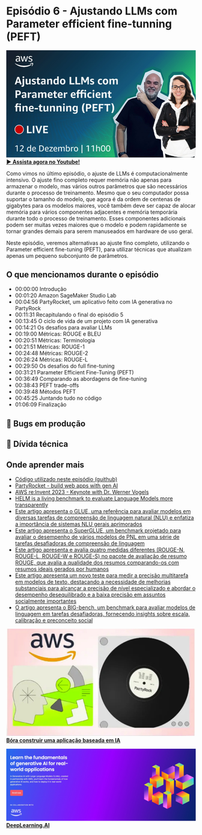 # Episódio 6 - Ajustando LLMs com Parameter efficient fine-tunning (PEFT)

[![YouTube video thumbnail](./thumb.jpeg)](https://www.youtube.com/watch?v=18eWp6ceP4k)
**[&#x25b6; Assista agora no Youtube!](https://www.youtube.com/watch?v=18eWp6ceP4k)**

Como vimos no último episódio, o ajuste de LLMs é computacionalmente intensivo. O ajuste fino completo requer memória não apenas para armazenar o modelo, mas vários outros parâmetros que são necessários durante o processo de treinamento. Mesmo que o seu computador possa suportar o tamanho do modelo, que agora é da ordem de centenas de gigabytes para os modelos maiores, você também deve ser capaz de alocar memória para vários componentes adjacentes e memória temporária durante todo o processo de treinamento. Esses componentes adicionais podem ser muitas vezes maiores que o modelo e podem rapidamente se tornar grandes demais para serem manuseados em hardware de uso geral. 

Neste episódio, veremos alternativas ao ajuste fino completo, utilizando o Parameter efficient fine-tuning (PEFT), para utilizar técnicas que atualizam apenas um pequeno subconjunto de parâmetros. 

## O que mencionamos durante o episódio

* 00:00:00 Introdução
* 00:01:20 Amazon SageMaker Studio Lab
* 00:04:56 PartyRocket, um aplicativo feito com IA generativa no PartyRock
* 00:11:31 Recapitulando o final do episódio 5
* 00:13:45 O ciclo de vida de um projeto com IA generativa
* 00:14:21 Os desafios para avaliar LLMs
* 00:19:00 Métricas: ROUGE e BLEU
* 00:20:51 Métricas: Terminologia
* 00:21:51 Métricas: ROUGE-1
* 00:24:48 Métricas: ROUGE-2
* 00:26:24 Métricas: ROUGE-L
* 00:29:50 Os desafios do full fine-tuning
* 00:31:21 Parameter Efficient Fine-Tuning (PEFT)
* 00:36:49 Comparando as abordagens de fine-tuning
* 00:38:43 PEFT trade-offs
* 00:39:48 Métodos PEFT
* 00:45:25 Juntando tudo no código
* 01:06:09 Finalização

## 🐛 Bugs em produção

## 🫰 Dívida técnica

## Onde aprender mais

* [Código utilizado neste episódio (guithub)](https://github.com/AWS-Cloud-Drops-Builders-Edition/s01e06)
* [PartyRocket - build web apps with gen AI](https://partyrock.aws/u/mza/pDK3iF1kb/PartyRocket-build-web-apps-with-gen-AI/snapshot/xKLiQfwHd)
* [AWS re:Invent 2023 - Keynote with Dr. Werner Vogels](https://www.youtube.com/watch?v=UTRBVPvzt9w)
* [HELM is a living benchmark to evaluate Language Models more transparently](https://crfm.stanford.edu/helm/latest/)
* [Este artigo apresenta o GLUE, uma referência para avaliar modelos em diversas tarefas de compreensão de linguagem natural (NLU) e enfatiza a importância de sistemas NLU gerais aprimorados](https://openreview.net/pdf?id=rJ4km2R5t7)
* [Este artigo apresenta o SuperGLUE, um benchmark projetado para avaliar o desempenho de vários modelos de PNL em uma série de tarefas desafiadoras de compreensão de linguagem](https://super.gluebenchmark.com/)
* [Este artigo apresenta e avalia quatro medidas diferentes (ROUGE-N, ROUGE-L, ROUGE-W e ROUGE-S) no pacote de avaliação de resumo ROUGE, que avalia a qualidade dos resumos comparando-os com resumos ideais gerados por humanos](https://aclanthology.org/W04-1013.pdf)
* [Este artigo apresenta um novo teste para medir a precisão multitarefa em modelos de texto, destacando a necessidade de melhorias substanciais para alcançar a precisão de nível especializado e abordar o desempenho desequilibrado e a baixa precisão em assuntos socialmente importantes](https://arxiv.org/pdf/2009.03300.pdf)
* [O artigo apresenta o BIG-bench, um benchmark para avaliar modelos de linguagem em tarefas desafiadoras, fornecendo insights sobre escala, calibração e preconceito social](https://arxiv.org/pdf/2206.04615.pdf)


[![AWS PartyRock](../../images/partyrock.jpeg)](https://partyrock.aws/)
**[Bóra construir uma aplicação baseada em IA](https://partyrock.aws/)**

[![Generative AI with LLMs](../../images/Generative%20AI%20with%20LLMs.jpeg)](https://www.deeplearning.ai/courses/generative-ai-with-llms/)
**[DeepLearning.AI](https://www.deeplearning.ai/courses/generative-ai-with-llms/)**
